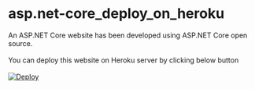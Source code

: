 # asp.net-core_deploy_on_heroku
An ASP.NET Core website has been developed using ASP.NET Core open source.
<br/>
<br/>
You can deploy this website on Heroku server by clicking below button
<br/>
<br/>
<a href="https://dashboard.heroku.com/new?template=https://github.com/ORuban/asp.net-core_deploy_on_heroku.git">
  <img src="https://www.herokucdn.com/deploy/button.svg" alt="Deploy">
</a>
